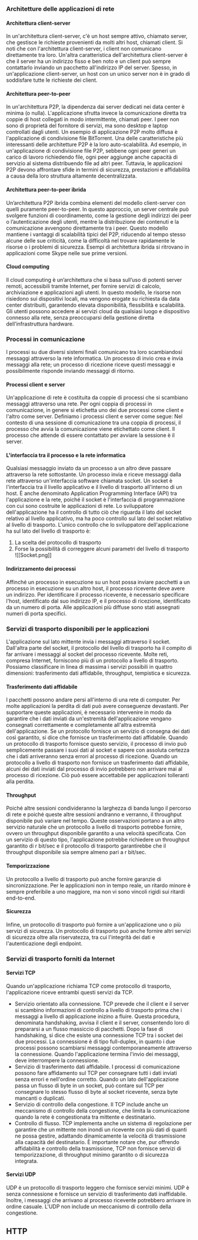 ### Architetture delle applicazioni di rete
#### Architettura client-server
In un'architettura client-server, c'è un host sempre attivo, chiamato server, che gestisce le richieste provenienti da molti altri host, chiamati client. Si noti che con l'architettura client-server, i client non comunicano direttamente tra loro. Un'altra caratteristica dell'architettura client-server è che il server ha un indirizzo fisso e ben noto e un client può sempre contattarlo inviando un pacchetto all'indirizzo IP del server. Spesso, in un'applicazione client-server, un host con un unico server non è in grado di soddisfare tutte le richieste dei client.
#### Architettura peer-to-peer
In un'architettura P2P, la dipendenza dai server dedicati nei data center è minima (o nulla). L'applicazione sfrutta invece la comunicazione diretta tra coppie di host collegati in modo intermittente, chiamati peer. I peer non sono di proprietà del fornitore di servizi, ma sono desktop e laptop controllati dagli utenti. Un esempio di applicazione P2P molto diffusa è l'applicazione di condivisione file BitTorrent. Una delle caratteristiche più interessanti delle architetture P2P è la loro auto-scalabilità. Ad esempio, in un'applicazione di condivisione file P2P, sebbene ogni peer generi un carico di lavoro richiedendo file, ogni peer aggiunge anche capacità di servizio al sistema distribuendo file ad altri peer. Tuttavia, le applicazioni P2P devono affrontare sfide in termini di sicurezza, prestazioni e affidabilità a causa della loro struttura altamente decentralizzata.
#### Architettura peer-to-peer ibrida
Un’architettura P2P ibrida combina elementi del modello client-server con quelli puramente peer-to-peer. In questo approccio, un server centrale può svolgere funzioni di coordinamento, come la gestione degli indirizzi dei peer o l’autenticazione degli utenti, mentre la distribuzione dei contenuti e la comunicazione avvengono direttamente tra i peer. Questo modello mantiene i vantaggi di scalabilità tipici del P2P, riducendo al tempo stesso alcune delle sue criticità, come la difficoltà nel trovare rapidamente le risorse o i problemi di sicurezza. Esempi di architettura ibrida si ritrovano in applicazioni come Skype nelle sue prime versioni.
#### Cloud computing
Il cloud computing è un’architettura che si basa sull’uso di potenti server remoti, accessibili tramite Internet, per fornire servizi di calcolo, archiviazione e applicazioni agli utenti. In questo modello, le risorse non risiedono sui dispositivi locali, ma vengono erogate su richiesta da data center distribuiti, garantendo elevata disponibilità, flessibilità e scalabilità. Gli utenti possono accedere ai servizi cloud da qualsiasi luogo e dispositivo connesso alla rete, senza preoccuparsi della gestione diretta dell’infrastruttura hardware.
### Processi in comunicazione
I processi su due diversi sistemi finali comunicano tra loro scambiandosi messaggi attraverso la rete informatica. Un processo di invio crea e invia messaggi alla rete; un processo di ricezione riceve questi messaggi e possibilmente risponde inviando messaggi di ritorno.
#### Processi client e server 
Un'applicazione di rete è costituita da coppie di processi che si scambiano messaggi attraverso una rete. Per ogni coppia di processi in comunicazione, in genere si etichetta uno dei due processi come client e l'altro come server. Definiamo i processi client e server come segue: Nel contesto di una sessione di comunicazione tra una coppia di processi, il processo che avvia la comunicazione viene etichettato come client. Il processo che attende di essere contattato per avviare la sessione è il server. 
#### L'interfaccia tra il processo e la rete informatica 
Qualsiasi messaggio inviato da un processo a un altro deve passare attraverso la rete sottostante. Un processo invia e riceve messaggi dalla rete attraverso un'interfaccia software chiamata socket. Un socket è l'interfaccia tra il livello applicativo e il livello di trasporto all'interno di un host. È anche denominato Application Programming Interface (API) tra l'applicazione e la rete, poiché il socket è l'interfaccia di programmazione con cui sono costruite le applicazioni di rete. Lo sviluppatore dell'applicazione ha il controllo di tutto ciò che riguarda il lato del socket relativo al livello applicativo, ma ha poco controllo sul lato del socket relativo al livello di trasporto. L'unico controllo che lo sviluppatore dell'applicazione ha sul lato del livello di trasporto è:
1. La scelta del protocollo di trasporto
2. Forse la possibilità di correggere alcuni parametri del livello di trasporto
![[Socket.png]]
#### Indirizzamento dei processi 
Affinché un processo in esecuzione su un host possa inviare pacchetti a un processo in esecuzione su un altro host, il processo ricevente deve avere un indirizzo. Per identificare il processo ricevente, è necessario specificare l'host, identificato dal suo indirizzo IP, e il processo di ricezione, identificato da un numero di porta. Alle applicazioni più diffuse sono stati assegnati numeri di porta specifici.
### Servizi di trasporto disponibili per le applicazioni 
L'applicazione sul lato mittente invia i messaggi attraverso il socket. Dall'altra parte del socket, il protocollo del livello di trasporto ha il compito di far arrivare i messaggi al socket del processo ricevente. Molte reti, compresa Internet, forniscono più di un protocollo a livello di trasporto. Possiamo classificare in linea di massima i servizi possibili in quattro dimensioni: trasferimento dati affidabile, throughput, tempistica e sicurezza.
#### Trasferimento dati affidabile 
I pacchetti possono andare persi all'interno di una rete di computer. Per molte applicazioni la perdita di dati può avere conseguenze devastanti. Per supportare queste applicazioni, è necessario intervenire in modo da garantire che i dati inviati da un'estremità dell'applicazione vengano consegnati correttamente e completamente all'altra estremità dell'applicazione. Se un protocollo fornisce un servizio di consegna dei dati così garantito, si dice che fornisce un trasferimento dati affidabile. Quando un protocollo di trasporto fornisce questo servizio, il processo di invio può semplicemente passare i suoi dati al socket e sapere con assoluta certezza che i dati arriveranno senza errori al processo di ricezione. Quando un protocollo a livello di trasporto non fornisce un trasferimento dati affidabile, alcuni dei dati inviati dal processo di invio potrebbero non arrivare mai al processo di ricezione. Ciò può essere accettabile per applicazioni tolleranti alla perdita.
#### Throughput 
Poiché altre sessioni condivideranno la larghezza di banda lungo il percorso di rete e poiché queste altre sessioni andranno e verranno, il throughput disponibile può variare nel tempo. Queste osservazioni portano a un altro servizio naturale che un protocollo a livello di trasporto potrebbe fornire, ovvero un throughput disponibile garantito a una velocità specificata. Con un servizio di questo tipo, l'applicazione potrebbe richiedere un throughput garantito di r bit/sec e il protocollo di trasporto garantirebbe che il throughput disponibile sia sempre almeno pari a r bit/sec. 
#### Temporizzazione 
Un protocollo a livello di trasporto può anche fornire garanzie di sincronizzazione. Per le applicazioni non in tempo reale, un ritardo minore è sempre preferibile a uno maggiore, ma non vi sono vincoli rigidi sui ritardi end-to-end.
#### Sicurezza
Infine, un protocollo di trasporto può fornire a un'applicazione uno o più servizi di sicurezza. Un protocollo di trasporto può anche fornire altri servizi di sicurezza oltre alla riservatezza, tra cui l'integrità dei dati e l'autenticazione degli endpoint.

### Servizi di trasporto forniti da Internet
#### Servizi TCP
Quando un'applicazione richiama TCP come protocollo di trasporto, l'applicazione riceve entrambi questi servizi da TCP. 
- Servizio orientato alla connessione. TCP prevede che il client e il server si scambino informazioni di controllo a livello di trasporto prima che i messaggi a livello di applicazione inizino a fluire. Questa procedura, denominata handshaking, avvisa il client e il server, consentendo loro di prepararsi a un flusso massiccio di pacchetti. Dopo la fase di handshaking, si dice che esiste una connessione TCP tra i socket dei due processi. La connessione è di tipo full-duplex, in quanto i due processi possono scambiarsi messaggi contemporaneamente attraverso la connessione. Quando l'applicazione termina l'invio dei messaggi, deve interrompere la connessione. 
- Servizio di trasferimento dati affidabile. I processi di comunicazione possono fare affidamento sul TCP per consegnare tutti i dati inviati senza errori e nell'ordine corretto. Quando un lato dell'applicazione passa un flusso di byte in un socket, può contare sul TCP per consegnare lo stesso flusso di byte al socket ricevente, senza byte mancanti o duplicati.
- Servizio di controllo della congestione. Il TCP include anche un meccanismo di controllo della congestione, che limita la comunicazione quando la rete è congestionata tra mittente e destinatario.
- Controllo di flusso. TCP implementa anche un sistema di regolazione per garantire che un mittente non inondi un ricevente con più dati di quanti ne possa gestire, adattando dinamicamente la velocità di trasmissione alla capacità del destinatario.
È importante notare che, pur offrendo affidabilità e controllo della trasmissione, TCP non fornisce servizi di temporizzazione, di throughput minimo garantito o di sicurezza integrata.

#### Servizi UDP
UDP è un protocollo di trasporto leggero che fornisce servizi minimi. UDP è senza connessione e fornisce un servizio di trasferimento dati inaffidabile. Inoltre, i messaggi che arrivano al processo ricevente potrebbero arrivare in ordine casuale. L'UDP non include un meccanismo di controllo della congestione.

## HTTP